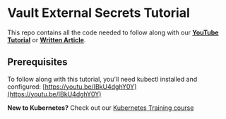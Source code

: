 # Vault External Secrets Tutorial

This repo contains all the code needed to follow along with our **[YouTube Tutorial]()** or **[Written Article]()**.

## Prerequisites

To follow along with this tutorial, you'll need kubectl installed and configured: [https://youtu.be/IBkU4dghY0Y](https://youtu.be/IBkU4dghY0Y)

**New to Kubernetes?** Check out our [Kubernetes Training course](https://kubernetestraining.io/)